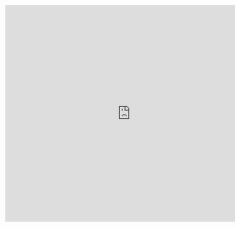 <iframe allow="fullscreen; autoplay;" allowfullscreen width="795" height="690" frameborder="0" src="https://www.educaplay.com/game/22325979-1_allergy_3_3.html"></iframe>
